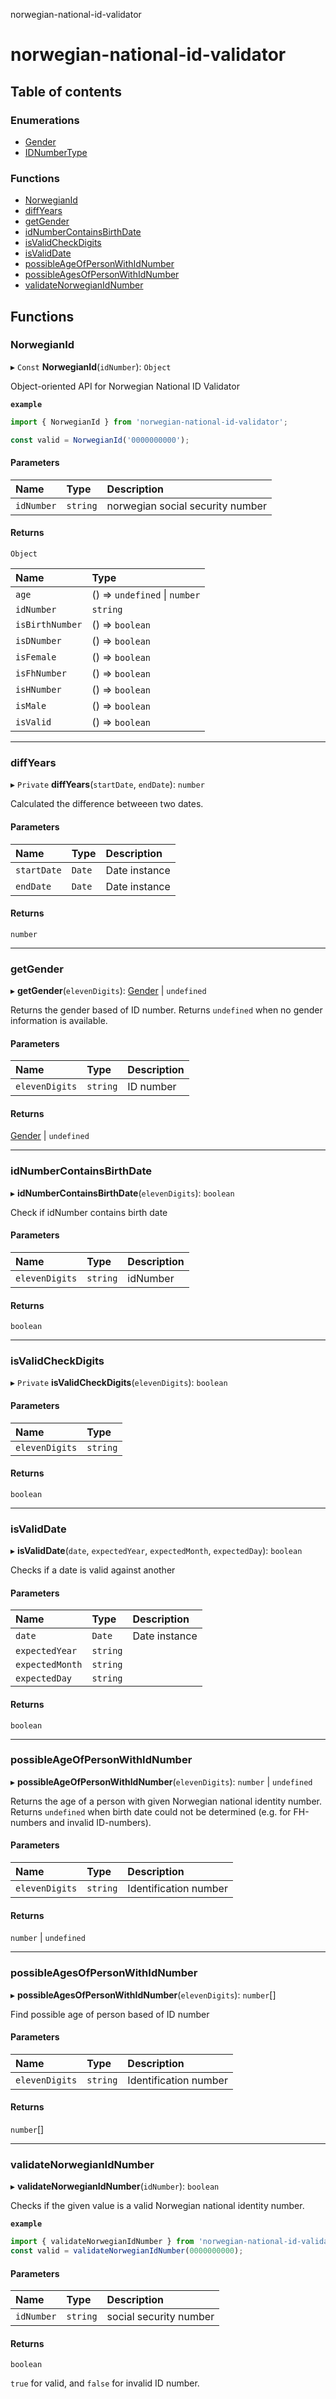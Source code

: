 norwegian-national-id-validator

# norwegian-national-id-validator

## Table of contents

### Enumerations

- [Gender](enums/gender.md)
- [IDNumberType](enums/idnumbertype.md)

### Functions

- [NorwegianId](README.md#norwegianid)
- [diffYears](README.md#diffyears)
- [getGender](README.md#getgender)
- [idNumberContainsBirthDate](README.md#idnumbercontainsbirthdate)
- [isValidCheckDigits](README.md#isvalidcheckdigits)
- [isValidDate](README.md#isvaliddate)
- [possibleAgeOfPersonWithIdNumber](README.md#possibleageofpersonwithidnumber)
- [possibleAgesOfPersonWithIdNumber](README.md#possibleagesofpersonwithidnumber)
- [validateNorwegianIdNumber](README.md#validatenorwegianidnumber)

## Functions

### NorwegianId

▸ `Const` **NorwegianId**(`idNumber`): `Object`

Object-oriented API for Norwegian National ID Validator

**`example`**
```javascript
import { NorwegianId } from 'norwegian-national-id-validator';

const valid = NorwegianId('0000000000');
```

#### Parameters

| Name | Type | Description |
| :------ | :------ | :------ |
| `idNumber` | `string` | norwegian social security number |

#### Returns

`Object`

| Name | Type |
| :------ | :------ |
| `age` | () => `undefined` \| `number` |
| `idNumber` | `string` |
| `isBirthNumber` | () => `boolean` |
| `isDNumber` | () => `boolean` |
| `isFemale` | () => `boolean` |
| `isFhNumber` | () => `boolean` |
| `isHNumber` | () => `boolean` |
| `isMale` | () => `boolean` |
| `isValid` | () => `boolean` |

___

### diffYears

▸ `Private` **diffYears**(`startDate`, `endDate`): `number`

Calculated the difference betweeen two dates.

#### Parameters

| Name | Type | Description |
| :------ | :------ | :------ |
| `startDate` | `Date` | Date instance |
| `endDate` | `Date` | Date instance |

#### Returns

`number`

___

### getGender

▸ **getGender**(`elevenDigits`): [Gender](enums/gender.md) \| `undefined`

Returns the gender based of ID number. Returns `undefined` when no gender
information is available.

#### Parameters

| Name | Type | Description |
| :------ | :------ | :------ |
| `elevenDigits` | `string` | ID number |

#### Returns

[Gender](enums/gender.md) \| `undefined`

___

### idNumberContainsBirthDate

▸ **idNumberContainsBirthDate**(`elevenDigits`): `boolean`

Check if idNumber contains birth date

#### Parameters

| Name | Type | Description |
| :------ | :------ | :------ |
| `elevenDigits` | `string` | idNumber |

#### Returns

`boolean`

___

### isValidCheckDigits

▸ `Private` **isValidCheckDigits**(`elevenDigits`): `boolean`

#### Parameters

| Name | Type |
| :------ | :------ |
| `elevenDigits` | `string` |

#### Returns

`boolean`

___

### isValidDate

▸ **isValidDate**(`date`, `expectedYear`, `expectedMonth`, `expectedDay`): `boolean`

Checks if a date is valid against another

#### Parameters

| Name | Type | Description |
| :------ | :------ | :------ |
| `date` | `Date` | Date instance |
| `expectedYear` | `string` |  |
| `expectedMonth` | `string` |  |
| `expectedDay` | `string` |  |

#### Returns

`boolean`

___

### possibleAgeOfPersonWithIdNumber

▸ **possibleAgeOfPersonWithIdNumber**(`elevenDigits`): `number` \| `undefined`

Returns the age of a person with given Norwegian national identity number.
Returns `undefined` when birth date could not be determined (e.g. for FH-numbers and invalid ID-numbers).

#### Parameters

| Name | Type | Description |
| :------ | :------ | :------ |
| `elevenDigits` | `string` | Identification number |

#### Returns

`number` \| `undefined`

___

### possibleAgesOfPersonWithIdNumber

▸ **possibleAgesOfPersonWithIdNumber**(`elevenDigits`): `number`[]

Find possible age of person based of ID number

#### Parameters

| Name | Type | Description |
| :------ | :------ | :------ |
| `elevenDigits` | `string` | Identification number |

#### Returns

`number`[]

___

### validateNorwegianIdNumber

▸ **validateNorwegianIdNumber**(`idNumber`): `boolean`

Checks if the given value is a valid Norwegian national identity number.

**`example`**
```javascript
import { validateNorwegianIdNumber } from 'norwegian-national-id-validator';
const valid = validateNorwegianIdNumber(0000000000);
```

#### Parameters

| Name | Type | Description |
| :------ | :------ | :------ |
| `idNumber` | `string` | social security number |

#### Returns

`boolean`

`true` for valid, and `false` for invalid ID number.
